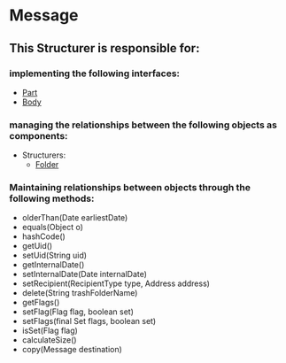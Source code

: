 # Message
## This Structurer is responsible for:
### implementing the following interfaces:
* [Part](../ServiceProviders/Part.md) 
* [Body](../ServiceProviders/Body.md) 
### managing the relationships between the following objects as components:
* Structurers: 
	* [Folder](../Structurers/Folder.md) 
### Maintaining relationships between objects through the following methods: 
* olderThan(Date earliestDate)
* equals(Object o)
* hashCode()
* getUid()
* setUid(String uid)
* getInternalDate()
* setInternalDate(Date internalDate)
* setRecipient(RecipientType type, Address address)
* delete(String trashFolderName)
* getFlags()
* setFlag(Flag flag, boolean set)
* setFlags(final Set<Flag> flags, boolean set)
* isSet(Flag flag)
* calculateSize()
* copy(Message destination)
